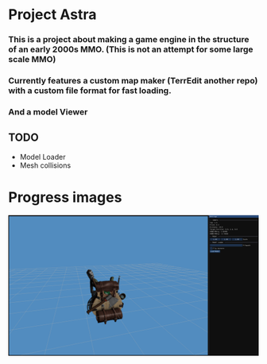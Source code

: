 # Project Astra
### This is a project about making a game engine in the structure of an early 2000s MMO. (This is not an attempt for some large scale MMO)
### Currently features a custom map maker (TerrEdit another repo) with a custom file format for fast loading.
### And a model Viewer



## TODO
* Model Loader
* Mesh collisions


# Progress images
![Progress image from Thursday August 25th, 2025](progress_img.png)